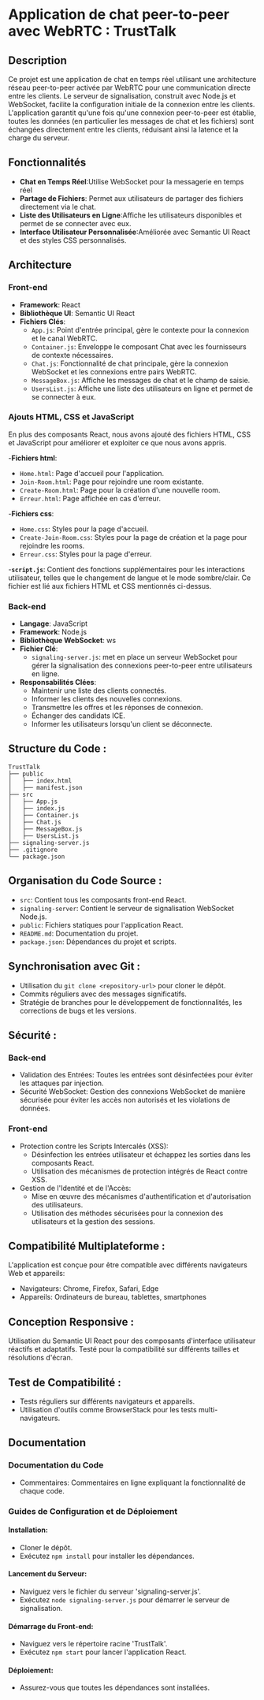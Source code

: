 # Application de chat peer-to-peer avec WebRTC : TrustTalk

## Description
Ce projet est une application de chat en temps réel utilisant une architecture réseau peer-to-peer activée par WebRTC pour une communication directe entre les clients. Le serveur de signalisation, construit avec Node.js et WebSocket, facilite la configuration initiale de la connexion entre les clients. L'application garantit qu'une fois qu'une connexion peer-to-peer est établie, toutes les données (en particulier les messages de chat et les fichiers) sont échangées directement entre les clients, réduisant ainsi la latence et la charge du serveur.

## Fonctionnalités

- **Chat en Temps Réel**:Utilise WebSocket pour la messagerie en temps réel
- **Partage de Fichiers**: Permet aux utilisateurs de partager des fichiers directement via le chat.
- **Liste des Utilisateurs en Ligne**:Affiche les utilisateurs disponibles et permet de se connecter avec eux.
- **Interface Utilisateur Personnalisée**:Améliorée avec Semantic UI React et des styles CSS personnalisés.

## Architecture

### Front-end
- **Framework**: React
- **Bibliothèque UI**: Semantic UI React
- **Fichiers Clés**:
  - `App.js`: Point d'entrée principal, gère le contexte pour la connexion et le canal WebRTC.
  - `Container.js`: Enveloppe le composant Chat avec les fournisseurs de contexte nécessaires.
  - `Chat.js`: Fonctionnalité de chat principale, gère la connexion WebSocket et les connexions entre pairs WebRTC.
  - `MessageBox.js`: Affiche les messages de chat et le champ de saisie.
  - `UsersList.js`: Affiche une liste des utilisateurs en ligne et permet de se connecter à eux.
### Ajouts HTML, CSS et JavaScript
En plus des composants React, nous avons ajouté des fichiers HTML, CSS et JavaScript pour améliorer et exploiter ce que nous avons appris.

-**Fichiers html**: 
  - `Home.html`: Page d'accueil pour l'application.
  - `Join-Room.html`: Page pour rejoindre une room existante.
  - `Create-Room.html`: Page pour la création d'une nouvelle room.
  - `Erreur.html`: Page affichée en cas d'erreur.
    
-**Fichiers css**: 
  - `Home.css`: Styles pour la page d'accueil.
  - `Create-Join-Room.css`: Styles pour la page de création et la page pour rejoindre les rooms.
  - `Erreur.css`: Styles pour la page d'erreur.
    
-**`script.js`**: Contient des fonctions supplémentaires pour les interactions utilisateur, telles que le changement de langue et le mode sombre/clair. Ce fichier est lié aux fichiers HTML et CSS mentionnés ci-dessus.

### Back-end
- **Langage**: JavaScript
- **Framework**: Node.js
- **Bibliothèque WebSocket**: ws
- **Fichier Clé**:
  - `signaling-server.js`: met en place un serveur WebSocket pour gérer la signalisation des connexions peer-to-peer entre utilisateurs en ligne.
- **Responsabilités Clées**:
  - Maintenir une liste des clients connectés.
  - Informer les clients des nouvelles connexions.
  - Transmettre les offres et les réponses de connexion.
  - Échanger des candidats ICE.
  - Informer les utilisateurs lorsqu'un client se déconnecte.

## Structure du Code :

```
TrustTalk
├── public
│   ├── index.html
│   ├── manifest.json
├── src
│   ├── App.js
│   ├── index.js
│   ├── Container.js
│   ├── Chat.js
│   ├── MessageBox.js
│   ├── UsersList.js
├── signaling-server.js
├── .gitignore
└── package.json
```

## Organisation du Code Source :
- `src`: Contient tous les composants front-end React.
- `signaling-server`: Contient le serveur de signalisation WebSocket Node.js.
- `public`: Fichiers statiques pour l'application React.
- `README.md`: Documentation du projet.
- `package.json`: Dépendances du projet et scripts.

## Synchronisation avec Git :
- Utilisation du `git clone <repository-url>` pour cloner le dépôt.
- Commits réguliers avec des messages significatifs.
- Stratégie de branches pour le développement de fonctionnalités, les corrections de bugs et les versions.

## Sécurité :
### Back-end
- Validation des Entrées: Toutes les entrées sont désinfectées pour éviter les attaques par injection.
- Sécurité WebSocket: Gestion des connexions WebSocket de manière sécurisée pour éviter les accès non autorisés et les violations de données.
### Front-end
- Protection contre les Scripts Intercalés (XSS):
  - Désinfection les entrées utilisateur et échappez les sorties dans les composants React.
  - Utilisation des mécanismes de protection intégrés de React contre XSS.
- Gestion de l'Identité et de l'Accès:
  - Mise en œuvre des mécanismes d'authentification et d'autorisation des utilisateurs.
  - Utilisation des méthodes sécurisées pour la connexion des utilisateurs et la gestion des sessions.

## Compatibilité Multiplateforme :
L'application est conçue pour être compatible avec différents navigateurs Web et appareils:
- Navigateurs: Chrome, Firefox, Safari, Edge
- Appareils: Ordinateurs de bureau, tablettes, smartphones

## Conception Responsive :
Utilisation du Semantic UI React pour des composants d'interface utilisateur réactifs et adaptatifs.
Testé pour la compatibilité sur différents tailles et résolutions d'écran.

## Test de Compatibilité :
- Tests réguliers sur différents navigateurs et appareils.
- Utilisation d'outils comme BrowserStack pour les tests multi-navigateurs.

## Documentation
### Documentation du Code
- Commentaires: Commentaires en ligne expliquant la fonctionnalité de chaque code.

### Guides de Configuration et de Déploiement
#### Installation:
- Cloner le dépôt.
- Exécutez `npm install` pour installer les dépendances.

#### Lancement du Serveur:
- Naviguez vers le fichier du serveur 'signaling-server.js'.
- Exécutez `node signaling-server.js` pour démarrer le serveur de signalisation.

#### Démarrage du Front-end:
- Naviguez vers le répertoire racine 'TrustTalk'.
- Exécutez `npm start` pour lancer l'application React.

#### Déploiement:
- Assurez-vous que toutes les dépendances sont installées.
